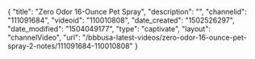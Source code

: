 {
    "title": "Zero Odor 16-Ounce Pet Spray",
    "description": "",
    "channelid": "111091684",
    "videoid": "110010808",
    "date_created": "1502526297",
    "date_modified": "1504049177",
    "type": "captivate",
    "layout": "channelVideo",
    "url": "\/bbbusa-latest-videos\/zero-odor-16-ounce-pet-spray-2-notes\/111091684-110010808"
}